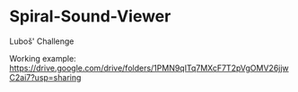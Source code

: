 # Spiral-Sound-Viewer
Luboš' Challenge

Working example: https://drive.google.com/drive/folders/1PMN9qITq7MXcF7T2pVgOMV26jjwC2ai7?usp=sharing
